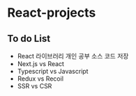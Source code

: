 # React-projects
## To do List
- React 라이브러리 개인 공부 소스 코드 저장
- Next.js vs React
- Typescript vs Javascript
- Redux vs Recoil
- SSR vs CSR